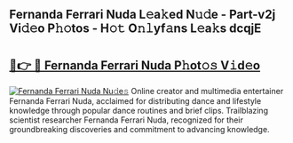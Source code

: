 ## Fernanda Ferrari Nuda L𝚎a𝚔ed N𝚞𝚍e - Part-v2j Vi𝚍𝚎o P𝚑𝚘tos - H𝚘𝚝 O𝚗𝚕yf𝚊ns L𝚎a𝚔s dcqjE

# <h2><a href="http://kf3d2ua.oniu.top/?m=Fernanda+Ferrari+Nuda">🔗👉 🔴 Fernanda Ferrari Nuda P𝚑ot𝚘𝚜 V𝚒d𝚎o</a></h2>

[![Fernanda Ferrari Nuda Nu𝚍e𝚜](https://i.imgur.com/0qMVB7G.gif)](http://kf3d2ua.oniu.top/?m=Fernanda+Ferrari+Nuda)
Online creator and multimedia entertainer Fernanda Ferrari Nuda, acclaimed for distributing dance and lifestyle knowledge through popular dance routines and brief clips. Trailblazing scientist researcher Fernanda Ferrari Nuda, recognized for their groundbreaking discoveries and commitment to advancing knowledge.  
